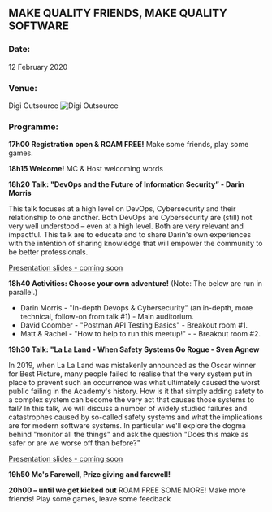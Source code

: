 ## MAKE QUALITY FRIENDS, MAKE QUALITY SOFTWARE

### Date:
12 February 2020

### Venue:
Digi Outsource
![Digi Outsource](https://secure.meetupstatic.com/photos/event/7/c/2/a/highres_487891786.jpeg)
### Programme:

**17h00 Registration open & ROAM FREE!** Make some friends, play some games.  


**18h15 Welcome!** MC & Host welcoming words

**18h20** **Talk: "DevOps and the Future of Information Security” - Darin Morris**

This talk focuses at a high level on DevOps, Cybersecurity and their relationship to one another.
Both DevOps are Cybersecurity are (still) not very well understood – even at a high level. Both are very relevant and impactful. This talk are to educate and to share Darin's own experiences with the intention of sharing knowledge that will empower the community to be better professionals.

[Presentation slides - coming soon]()

**18h40 Activities: Choose your own adventure!** (Note: The below are run in parallel.)
* Darin Morris - "In-depth Devops & Cybersecurity" (an in-depth, more technical, follow-on from talk #1) - Main auditorium.</dd>
* David Coomber - "Postman API Testing Basics" - Breakout room #1.</dd>
* Matt & Rachel - "How to help to run this meetup!" -  - Breakout room #2.</dd>

**19h30 Talk: "La La Land - When Safety Systems Go Rogue - Sven Agnew**

In 2019, when La La Land was mistakenly announced as the Oscar winner for Best Picture, many people failed to realise 
that the very system put in place to prevent such an occurrence was what ultimately caused the worst public failing in the Academy's history.
How is it that simply adding safety to a complex system can become the very act that causes those systems to fail? 
In this talk, we will discuss a number of widely studied failures and catastrophes caused by so-called safety systems and what the implications are for modern software systems.
In particular we'll explore the dogma behind "monitor all the things" and ask the question "Does this make as safer or are we worse off than before?"

[Presentation slides - coming soon]()

**19h50 Mc's Farewell, Prize giving and farewell!**

**20h00 – until we get kicked out** ROAM FREE SOME MORE! Make more friends! Play some games, leave some feedback
